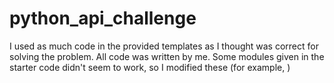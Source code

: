 # python_api_challenge
I used as much code in the provided templates as I thought was correct for solving the problem. All code was written by me. Some modules given in the starter code didn't seem to work, so I modified these (for example, )